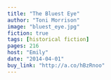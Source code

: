 ```yaml
---
title: "The Bluest Eye"
author: "Toni Morrison"
image: "bluest_eye.jpg"
fiction: true
tags: [historical fiction]
pages: 216
host: "Emily"
date: "2014-04-01"
buy_link: "http://a.co/hBzRnoo"
---
```


